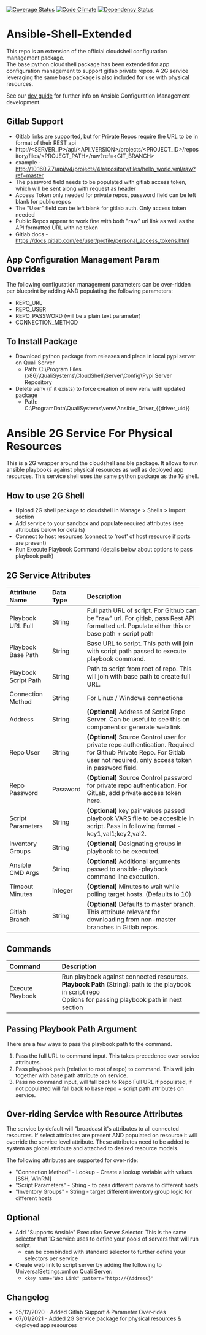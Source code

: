 [![Coverage Status](https://coveralls.io/repos/github/QualiSystems/Ansible-Shell/badge.svg?branch=develop)](https://coveralls.io/github/QualiSystems/Ansible-Shell?branch=develop)
[![Code Climate](https://codeclimate.com/github/QualiSystems/Ansible-Shell/badges/gpa.svg)](https://codeclimate.com/github/QualiSystems/Ansible-Shell)
[![Dependency Status](https://dependencyci.com/github/QualiSystems/Ansible-Shell/badge)](https://dependencyci.com/github/QualiSystems/Ansible-Shell)

# Ansible-Shell-Extended
This repo is an extension of the official cloudshell configuration management package.  
The base python cloudshell package has been extended for app configuration management to support gitlab private repos. 
A 2G service leveraging the same base package is also included for use with physical resources. 

See our [dev guide](https://devguide.quali.com/configmanagement/2020.1.0/cf-ansible.html) for further info on Ansible Configuration Management development.


## Gitlab Support
- Gitlab links are supported, but for Private Repos require the URL to be in format of their REST api
- http://<SERVER_IP>/api/<API_VERSION>/projects/<PROJECT_ID>/repository/files/<PROJECT_PATH>/raw?ref=<GIT_BRANCH>
- example - http://10.160.7.7/api/v4/projects/4/repository/files/hello_world.yml/raw?ref=master
- The password field needs to be populated with gitlab access token, which will be sent along with request as header
- Access Token only needed for private repos, password field can be left blank for public repos
- The "User" field can be left blank for gitlab auth. Only access token needed
- Public Repos appear to work fine with both "raw" url link as well as the API formatted URL with no token
- Gitlab docs - https://docs.gitlab.com/ee/user/profile/personal_access_tokens.html

## App Configuration Management Param Overrides
The following configuration management parameters can be over-ridden per blueprint by adding AND populating the following parameters:
- REPO_URL
- REPO_USER
- REPO_PASSWORD (will be a plain text parameter)
- CONNECTION_METHOD

## To Install Package
- Download python package from releases and place in local pypi server on Quali Server
    - Path: C:\Program Files (x86)\QualiSystems\CloudShell\Server\Config\Pypi Server Repository
- Delete venv (if it exists) to force creation of new venv with updated package
    - Path: C:\ProgramData\QualiSystems\venv\Ansible_Driver_{{driver_uid}}

# Ansible 2G Service For Physical Resources
This is a 2G wrapper around the cloudshell ansible package. 
It allows to run ansible playbooks against physical resources as well as deployed app resources.
This service shell uses the same python package as the 1G shell.  

## How to use 2G Shell
- Upload 2G shell package to cloudshell in Manage > Shells > Import section
- Add service to your sandbox and populate required attributes (see attributes below for details)
- Connect to host resources (connect to 'root' of host resource if ports are present)
- Run Execute Playbook Command (details below about options to pass playbook path)

## 2G Service Attributes
|Attribute Name|Data Type|Description|
|:---|:---|:---|
|Playbook URL Full|String|Full path URL of script. For Github can be "raw" url. For gitlab, pass Rest API formatted url. Populate either this or base path + script path|
|Playbook Base Path|String|Base URL to script. This path will join with script path passed to execute playbook command.|
|Playbook Script Path|String|Path to script from root of repo. This will join with base path to create full URL.|
|Connection Method|String|For Linux / Windows connections|
|Address|String|**(Optional)** Address of Script Repo Server. Can be useful to see this on component or generate web link.|
|Repo User|String|**(Optional)** Source Control user for private repo authentication. Required for Github Private Repo. For Gitlab user not required, only access token in password field.|
|Repo Password|Password|**(Optional)** Source Control password for private repo authentication. For GitLab, add private access token here.|
|Script Parameters|String|**(Optional)** key pair values passed playbook VARS file to be accesible in script. Pass in following format - key1,val1;key2,val2.|
|Inventory Groups|String|**(Optional)** Designating groups in playbook to be executed.|
|Ansible CMD Args|String|**(Optional)** Additional arguments passed to ansible-playbook command line execution.|
|Timeout Minutes|Integer|**(Optional)** Minutes to wait while polling target hosts. (Defaults to 10)|
|Gitlab Branch|String|**(Optional)** Defaults to master branch. This attribute relevant for downloading from non-master branches in Gitlab repos.|

## Commands
|Command|Description|
|:-----|:-----|
|Execute Playbook|Run playbook against connected resources.<br>**Playbook Path** (String): path to the playbook in script repo<br>Options for passing playbook path in next section|


## Passing Playbook Path Argument
There are a few ways to pass the playbook path to the command.
1. Pass the full URL to command input. This takes precedence over service attributes.
2. Pass playbook path (relative to root of repo) to command. This will join together with base path attribute on service.
3. Pass no command input, will fall back to Repo Full URL if populated, if not populated will fall back to base repo + script path attributes on service.


## Over-riding Service with Resource Attributes
The service by default will "broadcast it's attributes to all connected resources. 
If select attributes are present AND populated on resource it will override the service level attribute. 
These attributes need to be added to system as global attribute and attached to desired resource models.

The following attributes are supported for over-ride:
- "Connection Method" - Lookup - Create a lookup variable with values \[SSH, WinRM\]
- "Script Parameters" - String - to pass different params to different hosts
- "Inventory Groups" - String - target different inventory group logic for different hosts

## Optional
- Add "Supports Ansible" Execution Server Selector. This is the same selector that 1G service uses to define your pools of servers that will run script.
  - can be combinded with standard selector to further define your selectors per service
- Create web link to script server by adding the following to UniversalSettings.xml on Quali Server:
  - `<key name="Web Link" pattern="http://{Address}" `

## Changelog
- 25/12/2020 - Added Gitlab Support & Parameter Over-rides
- 07/01/2021 - Added 2G Service package for physical resources & deployed app resources